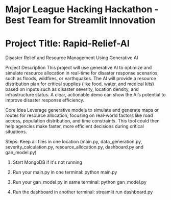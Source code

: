# Major League Hacking Hackathon - Best Team for Streamlit Innovation
# Project Title: Rapid-Relief-AI
Disaster Relief and Resource Management Using Generative AI

Project Description
This project will use generative AI to optimize and simulate resource allocation in real-time for disaster response scenarios, such as floods, wildfires, or earthquakes. The AI will provide a resource distribution plan for critical supplies (like food, water, and medical kits) based on inputs such as disaster severity, location density, and infrastructure status. A clear, actionable demo can show the AI’s potential to improve disaster response efficiency.

Core Idea
Leverage generative models to simulate and generate maps or routes for resource allocation, focusing on real-world factors like road access, population distribution, and time constraints. This tool could then help agencies make faster, more efficient decisions during critical situations.

Steps:
Keep all files in one location (main.py, data_generation.py, severity_calculation.py, resource_allocation.py, dashboard.py and gan_model.py)

1) Start MongoDB if it's not running

2) Run your main.py in one terminal:
python main.py

3) Run your gan_model.py in same terminal:
python gan_model.py

4) Run the dashboard in another terminal:
streamlit run dashboard.py
